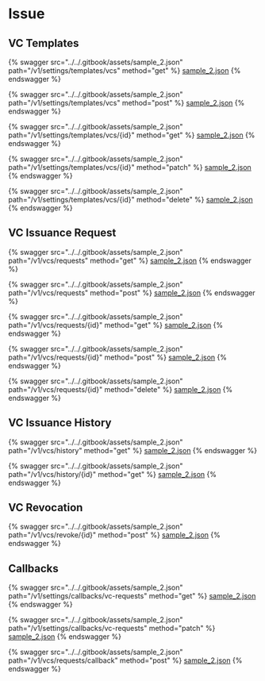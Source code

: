 # Issue

## VC Templates

{% swagger src="../../.gitbook/assets/sample_2.json" path="/v1/settings/templates/vcs" method="get" %}
[sample_2.json](../../.gitbook/assets/sample_2.json)
{% endswagger %}

{% swagger src="../../.gitbook/assets/sample_2.json" path="/v1/settings/templates/vcs" method="post" %}
[sample_2.json](../../.gitbook/assets/sample_2.json)
{% endswagger %}

{% swagger src="../../.gitbook/assets/sample_2.json" path="/v1/settings/templates/vcs/{id}" method="get" %}
[sample_2.json](../../.gitbook/assets/sample_2.json)
{% endswagger %}

{% swagger src="../../.gitbook/assets/sample_2.json" path="/v1/settings/templates/vcs/{id}" method="patch" %}
[sample_2.json](../../.gitbook/assets/sample_2.json)
{% endswagger %}

{% swagger src="../../.gitbook/assets/sample_2.json" path="/v1/settings/templates/vcs/{id}" method="delete" %}
[sample_2.json](../../.gitbook/assets/sample_2.json)
{% endswagger %}

## VC Issuance Request

{% swagger src="../../.gitbook/assets/sample_2.json" path="/v1/vcs/requests" method="get" %}
[sample_2.json](../../.gitbook/assets/sample_2.json)
{% endswagger %}

{% swagger src="../../.gitbook/assets/sample_2.json" path="/v1/vcs/requests" method="post" %}
[sample_2.json](../../.gitbook/assets/sample_2.json)
{% endswagger %}

{% swagger src="../../.gitbook/assets/sample_2.json" path="/v1/vcs/requests/{id}" method="get" %}
[sample_2.json](../../.gitbook/assets/sample_2.json)
{% endswagger %}

{% swagger src="../../.gitbook/assets/sample_2.json" path="/v1/vcs/requests/{id}" method="post" %}
[sample_2.json](../../.gitbook/assets/sample_2.json)
{% endswagger %}

{% swagger src="../../.gitbook/assets/sample_2.json" path="/v1/vcs/requests/{id}" method="delete" %}
[sample_2.json](../../.gitbook/assets/sample_2.json)
{% endswagger %}

## VC Issuance History

{% swagger src="../../.gitbook/assets/sample_2.json" path="/v1/vcs/history" method="get" %}
[sample_2.json](../../.gitbook/assets/sample_2.json)
{% endswagger %}

{% swagger src="../../.gitbook/assets/sample_2.json" path="/v1/vcs/history/{id}" method="get" %}
[sample_2.json](../../.gitbook/assets/sample_2.json)
{% endswagger %}

## VC Revocation

{% swagger src="../../.gitbook/assets/sample_2.json" path="/v1/vcs/revoke/{id}" method="post" %}
[sample_2.json](../../.gitbook/assets/sample_2.json)
{% endswagger %}

## Callbacks

{% swagger src="../../.gitbook/assets/sample_2.json" path="/v1/settings/callbacks/vc-requests" method="get" %}
[sample_2.json](../../.gitbook/assets/sample_2.json)
{% endswagger %}

{% swagger src="../../.gitbook/assets/sample_2.json" path="/v1/settings/callbacks/vc-requests" method="patch" %}
[sample_2.json](../../.gitbook/assets/sample_2.json)
{% endswagger %}

{% swagger src="../../.gitbook/assets/sample_2.json" path="/v1/vcs/requests/callback" method="post" %}
[sample_2.json](../../.gitbook/assets/sample_2.json)
{% endswagger %}
